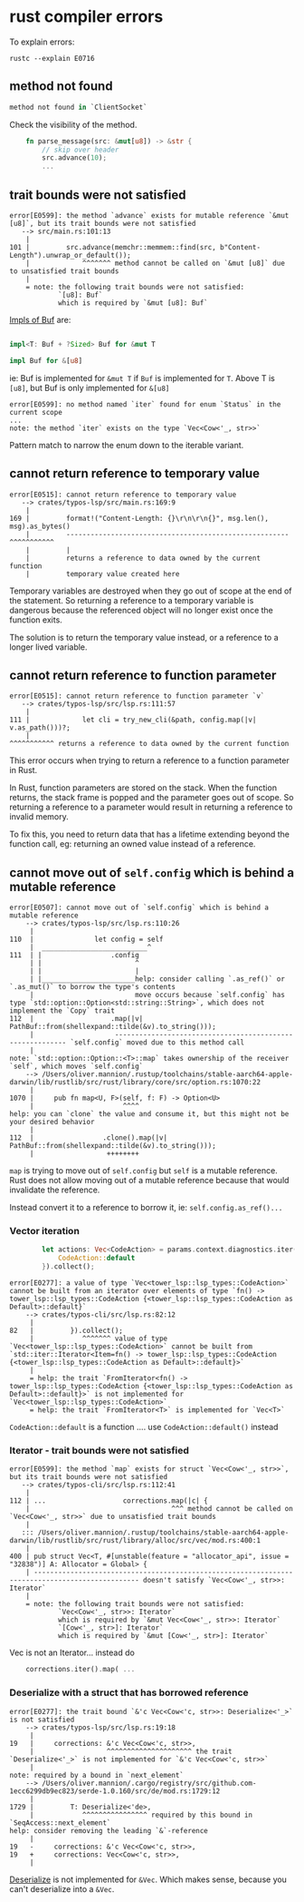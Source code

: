 # rust compiler errors

To explain errors:

```
rustc --explain E0716
```

## method not found

```rust
method not found in `ClientSocket`
```

Check the visibility of the method.

```rust
    fn parse_message(src: &mut[u8]) -> &str {
        // skip over header
        src.advance(10);
        ...
```

## trait bounds were not satisfied

```
error[E0599]: the method `advance` exists for mutable reference `&mut [u8]`, but its trait bounds were not satisfied
   --> src/main.rs:101:13
    |
101 |         src.advance(memchr::memmem::find(src, b"Content-Length").unwrap_or_default());
    |             ^^^^^^^ method cannot be called on `&mut [u8]` due to unsatisfied trait bounds
    |
    = note: the following trait bounds were not satisfied:
            `[u8]: Buf`
            which is required by `&mut [u8]: Buf`
```

[Impls of Buf](https://docs.rs/bytes/1.4.0/bytes/buf/trait.Buf.html#foreign-impls) are:

```rust

impl<T: Buf + ?Sized> Buf for &mut T

impl Buf for &[u8]
```

ie: Buf is implemented for `&mut T` if `Buf` is implemented for `T`. Above T is `[u8]`, but Buf is only implemented for `&[u8]`

```
error[E0599]: no method named `iter` found for enum `Status` in the current scope
...
note: the method `iter` exists on the type `Vec<Cow<'_, str>>`
```

Pattern match to narrow the enum down to the iterable variant.

## cannot return reference to temporary value

```
error[E0515]: cannot return reference to temporary value
   --> crates/typos-lsp/src/main.rs:169:9
    |
169 |         format!("Content-Length: {}\r\n\r\n{}", msg.len(), msg).as_bytes()
    |         -------------------------------------------------------^^^^^^^^^^^
    |         |
    |         returns a reference to data owned by the current function
    |         temporary value created here
```

Temporary variables are destroyed when they go out of scope at the end of the statement. So returning a reference to a temporary variable is dangerous because the referenced object will no longer exist once the function exits.

The solution is to return the temporary value instead, or a reference to a longer lived variable.

## cannot return reference to function parameter

```
error[E0515]: cannot return reference to function parameter `v`
   --> crates/typos-lsp/src/lsp.rs:111:57
    |
111 |             let cli = try_new_cli(&path, config.map(|v| v.as_path()))?;
    |                                                         ^^^^^^^^^^^ returns a reference to data owned by the current function
```

This error occurs when trying to return a reference to a function parameter in Rust.

In Rust, function parameters are stored on the stack. When the function returns, the stack frame is popped and the parameter goes out of scope. So returning a reference to a parameter would result in returning a reference to invalid memory.

To fix this, you need to return data that has a lifetime extending beyond the function call, eg: returning an owned value instead of a reference.

## cannot move out of `self.config` which is behind a mutable reference

```
error[E0507]: cannot move out of `self.config` which is behind a mutable reference
    --> crates/typos-lsp/src/lsp.rs:110:26
     |
110  |               let config = self
     |  __________________________^
111  | |                 .config
     | |                       ^
     | |                       |
     | |_______________________help: consider calling `.as_ref()` or `.as_mut()` to borrow the type's contents
     |                         move occurs because `self.config` has type `std::option::Option<std::string::String>`, which does not implement the `Copy` trait
112  |                   .map(|v| PathBuf::from(shellexpand::tilde(&v).to_string()));
     |                    ---------------------------------------------------------- `self.config` moved due to this method call
     |
note: `std::option::Option::<T>::map` takes ownership of the receiver `self`, which moves `self.config`
    --> /Users/oliver.mannion/.rustup/toolchains/stable-aarch64-apple-darwin/lib/rustlib/src/rust/library/core/src/option.rs:1070:22
     |
1070 |     pub fn map<U, F>(self, f: F) -> Option<U>
     |                      ^^^^
help: you can `clone` the value and consume it, but this might not be your desired behavior
     |
112  |                 .clone().map(|v| PathBuf::from(shellexpand::tilde(&v).to_string()));
     |                  ++++++++

```

`map` is trying to move out of `self.config` but `self` is a mutable reference. Rust does not allow moving out of a mutable reference because that would invalidate the reference.

Instead convert it to a reference to borrow it, ie: `self.config.as_ref()...`

### Vector iteration

```rust
        let actions: Vec<CodeAction> = params.context.diagnostics.iter().map(|&diag| {
            CodeAction::default
        }).collect();
```

```
error[E0277]: a value of type `Vec<tower_lsp::lsp_types::CodeAction>` cannot be built from an iterator over elements of type `fn() -> tower_lsp::lsp_types::CodeAction {<tower_lsp::lsp_types::CodeAction as Default>::default}`
    --> crates/typos-cli/src/lsp.rs:82:12
     |
82   |         }).collect();
     |            ^^^^^^^ value of type `Vec<tower_lsp::lsp_types::CodeAction>` cannot be built from `std::iter::Iterator<Item=fn() -> tower_lsp::lsp_types::CodeAction {<tower_lsp::lsp_types::CodeAction as Default>::default}>`
     |
     = help: the trait `FromIterator<fn() -> tower_lsp::lsp_types::CodeAction {<tower_lsp::lsp_types::CodeAction as Default>::default}>` is not implemented for `Vec<tower_lsp::lsp_types::CodeAction>`
     = help: the trait `FromIterator<T>` is implemented for `Vec<T>`
```

`CodeAction::default` is a function .... use `CodeAction::default()` instead

### Iterator - trait bounds were not satisfied

```
error[E0599]: the method `map` exists for struct `Vec<Cow<'_, str>>`, but its trait bounds were not satisfied
   --> crates/typos-cli/src/lsp.rs:112:41
    |
112 | ...                   corrections.map(|c| {
    |                                   ^^^ method cannot be called on `Vec<Cow<'_, str>>` due to unsatisfied trait bounds
    |
   ::: /Users/oliver.mannion/.rustup/toolchains/stable-aarch64-apple-darwin/lib/rustlib/src/rust/library/alloc/src/vec/mod.rs:400:1
    |
400 | pub struct Vec<T, #[unstable(feature = "allocator_api", issue = "32838")] A: Allocator = Global> {
    | ------------------------------------------------------------------------------------------------ doesn't satisfy `Vec<Cow<'_, str>>: Iterator`
    |
    = note: the following trait bounds were not satisfied:
            `Vec<Cow<'_, str>>: Iterator`
            which is required by `&mut Vec<Cow<'_, str>>: Iterator`
            `[Cow<'_, str>]: Iterator`
            which is required by `&mut [Cow<'_, str>]: Iterator`
```

Vec is not an Iterator... instead do

```rust
    corrections.iter().map( ...
```

### Deserialize with a struct that has borrowed reference

```
error[E0277]: the trait bound `&'c Vec<Cow<'c, str>>: Deserialize<'_>` is not satisfied
    --> crates/typos-lsp/src/lsp.rs:19:18
     |
19   |     corrections: &'c Vec<Cow<'c, str>>,
     |                  ^^^^^^^^^^^^^^^^^^^^^ the trait `Deserialize<'_>` is not implemented for `&'c Vec<Cow<'c, str>>`
     |
note: required by a bound in `next_element`
    --> /Users/oliver.mannion/.cargo/registry/src/github.com-1ecc6299db9ec823/serde-1.0.160/src/de/mod.rs:1729:12
     |
1729 |         T: Deserialize<'de>,
     |            ^^^^^^^^^^^^^^^^ required by this bound in `SeqAccess::next_element`
help: consider removing the leading `&`-reference
     |
19   -     corrections: &'c Vec<Cow<'c, str>>,
19   +     corrections: Vec<Cow<'c, str>>,
     |
```

[Deserialize](https://docs.rs/serde/latest/serde/trait.Deserialize.html) is not implemented for `&Vec`. Which makes sense, because you can't deserialize into a `&Vec`.

